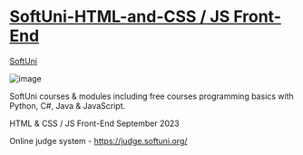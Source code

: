 # [SoftUni-HTML-and-CSS / JS Front-End](https://softuni.bg/modules/132/js-front-end/1426)

[SoftUni](https://softuni.bg/)

![image](https://user-images.githubusercontent.com/114246903/193458675-e27f99df-28b1-496b-9c5a-21e9c3e67402.png)

SoftUni courses & modules including free courses programming basics with Python, C#, Java & JavaScript.

HTML & CSS / JS Front-End September 2023

Online judge system - https://judge.softuni.org/
